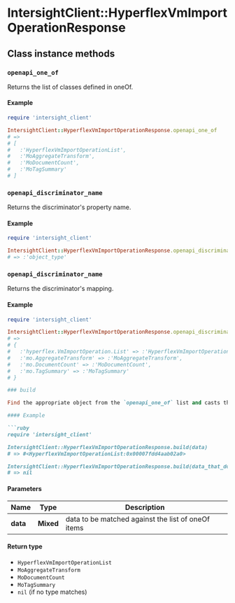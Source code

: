 # IntersightClient::HyperflexVmImportOperationResponse

## Class instance methods

### `openapi_one_of`

Returns the list of classes defined in oneOf.

#### Example

```ruby
require 'intersight_client'

IntersightClient::HyperflexVmImportOperationResponse.openapi_one_of
# =>
# [
#   :'HyperflexVmImportOperationList',
#   :'MoAggregateTransform',
#   :'MoDocumentCount',
#   :'MoTagSummary'
# ]
```

### `openapi_discriminator_name`

Returns the discriminator's property name.

#### Example

```ruby
require 'intersight_client'

IntersightClient::HyperflexVmImportOperationResponse.openapi_discriminator_name
# => :'object_type'
```

### `openapi_discriminator_name`

Returns the discriminator's mapping.

#### Example

```ruby
require 'intersight_client'

IntersightClient::HyperflexVmImportOperationResponse.openapi_discriminator_mapping
# =>
# {
#   :'hyperflex.VmImportOperation.List' => :'HyperflexVmImportOperationList',
#   :'mo.AggregateTransform' => :'MoAggregateTransform',
#   :'mo.DocumentCount' => :'MoDocumentCount',
#   :'mo.TagSummary' => :'MoTagSummary'
# }

### build

Find the appropriate object from the `openapi_one_of` list and casts the data into it.

#### Example

```ruby
require 'intersight_client'

IntersightClient::HyperflexVmImportOperationResponse.build(data)
# => #<HyperflexVmImportOperationList:0x00007fdd4aab02a0>

IntersightClient::HyperflexVmImportOperationResponse.build(data_that_doesnt_match)
# => nil
```

#### Parameters

| Name | Type | Description |
| ---- | ---- | ----------- |
| **data** | **Mixed** | data to be matched against the list of oneOf items |

#### Return type

- `HyperflexVmImportOperationList`
- `MoAggregateTransform`
- `MoDocumentCount`
- `MoTagSummary`
- `nil` (if no type matches)

